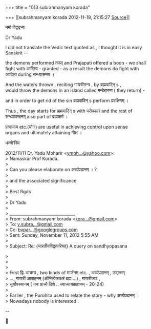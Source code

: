 +++
title = "013 subrahmanyam korada"

+++
[[subrahmanyam korada	2012-11-19, 21:15:27 [Source](https://groups.google.com/g/bvparishat/c/4h7jwWCvCjE)]]



नमो विद्वद्भ्यः

Dr Yadu

I did not translate the Vedic text quoted as , I thought it is in easy  
Sanskrit --

the demons performed तपस् and Prajapati offered a boon - we shall  
fight with आदित्य - granted - as a result the demons do fight with  
आदित्य during सन्ध्यासमय ।

And the waters thrown , reciting गायत्रीमन्त्र , by ब्रह्मवादिन् s ,  
would throw the demons in an island called मन्देहारुण ( they return) -

and in order to get rid of the sin ब्रह्मवादिन् s perform प्रदक्षिणम् ।

Thus , the day starts for ब्रह्मवादिन् s with परोपकार and the rest of  
सन्ध्यावन्दनम् also part of ब्रह्मकर्म ।

प्राणायाम etc.(योगः) are useful in achieving control upon sense  
organs and ultimately attaining मोक्ष ।

धन्यो’स्मि

2012/11/11 Dr. Yadu Moharir \<[ymoh...@yahoo.com]()\>:  
\> Namaskar Prof Korada.  
\>  
\> Can you please elaborate on अर्घ्यप्रदानम् । ?  
\>  
\> and the associated significance  
\>  
\> Best Rgds  
\>  
\> Dr Yadu  
\>  
\> \_\_\_\_\_\_\_\_\_\_\_\_\_\_\_\_\_\_\_\_\_\_\_\_\_\_\_\_\_\_\_\_  
\> From: subrahmanyam korada \<[kora...@gmail.com]()\>  
\> To: [v.subra...@gmail.com]()  
\> Cc: [bvpar...@googlegroups.com]()  
\> Sent: Sunday, November 11, 2012 5:55 AM  
\>  
\> Subject: Re: {भारतीयविद्वत्परिषत्} A query on sandhyopasana

  
\>  
\>  
\>  
\> First द्विः आचम्य , two kinds of मार्जनम् etc. , अर्घ्यप्रदानम् , उद्यन्तम्  
\> ..., गायत्री आवाहनम् (ओमित्येकाक्षरं ब्रह्म ...) , गायत्रीजपः ,  
\> सूर्योपस्थानम् ( नमः प्राच्यै दिशे .. स्वाध्यायब्राह्मणम् - 20-24)  
\>  
\> Earlier , the Purohita used to relate the story - why अर्घ्यप्रदानम् ।  
\> Nowadays nobody is interested .

--  



